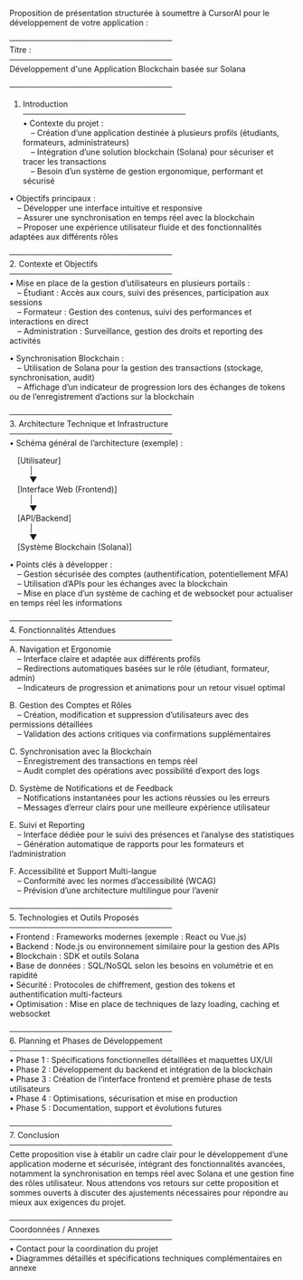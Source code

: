 Proposition de présentation structurée à soumettre à CursorAI pour le développement de votre application :

─────────────────────────────  
Titre :  
─────────────────────────────  
Développement d'une Application Blockchain basée sur Solana

─────────────────────────────  
1. Introduction  
─────────────────────────────  
• Contexte du projet :  
 – Création d’une application destinée à plusieurs profils (étudiants, formateurs, administrateurs)  
 – Intégration d’une solution blockchain (Solana) pour sécuriser et tracer les transactions  
 – Besoin d’un système de gestion ergonomique, performant et sécurisé

• Objectifs principaux :  
 – Développer une interface intuitive et responsive  
 – Assurer une synchronisation en temps réel avec la blockchain  
 – Proposer une expérience utilisateur fluide et des fonctionnalités adaptées aux différents rôles

─────────────────────────────  
2. Contexte et Objectifs  
─────────────────────────────  
• Mise en place de la gestion d’utilisateurs en plusieurs portails :  
 – Étudiant : Accès aux cours, suivi des présences, participation aux sessions  
 – Formateur : Gestion des contenus, suivi des performances et interactions en direct  
 – Administration : Surveillance, gestion des droits et reporting des activités

• Synchronisation Blockchain :  
 – Utilisation de Solana pour la gestion des transactions (stockage, synchronisation, audit)  
 – Affichage d’un indicateur de progression lors des échanges de tokens ou de l’enregistrement d’actions sur la blockchain

─────────────────────────────  
3. Architecture Technique et Infrastructure  
─────────────────────────────  
• Schéma général de l’architecture (exemple) :  

 [Utilisateur]  
   │  
   ▼  
 [Interface Web (Frontend)]  
   │  
   ▼  
 [API/Backend]  
   │  
   ▼  
 [Système Blockchain (Solana)]  

• Points clés à développer :  
 – Gestion sécurisée des comptes (authentification, potentiellement MFA)  
 – Utilisation d’APIs pour les échanges avec la blockchain  
 – Mise en place d’un système de caching et de websocket pour actualiser en temps réel les informations

─────────────────────────────  
4. Fonctionnalités Attendues  
─────────────────────────────  
A. Navigation et Ergonomie  
 – Interface claire et adaptée aux différents profils  
 – Redirections automatiques basées sur le rôle (étudiant, formateur, admin)  
 – Indicateurs de progression et animations pour un retour visuel optimal

B. Gestion des Comptes et Rôles  
 – Création, modification et suppression d’utilisateurs avec des permissions détaillées  
 – Validation des actions critiques via confirmations supplémentaires

C. Synchronisation avec la Blockchain  
 – Enregistrement des transactions en temps réel  
 – Audit complet des opérations avec possibilité d’export des logs

D. Système de Notifications et de Feedback  
 – Notifications instantanées pour les actions réussies ou les erreurs  
 – Messages d’erreur clairs pour une meilleure expérience utilisateur

E. Suivi et Reporting  
 – Interface dédiée pour le suivi des présences et l’analyse des statistiques  
 – Génération automatique de rapports pour les formateurs et l’administration

F. Accessibilité et Support Multi-langue  
 – Conformité avec les normes d’accessibilité (WCAG)  
 – Prévision d’une architecture multilingue pour l’avenir

─────────────────────────────  
5. Technologies et Outils Proposés  
─────────────────────────────  
• Frontend : Frameworks modernes (exemple : React ou Vue.js)  
• Backend : Node.js ou environnement similaire pour la gestion des APIs  
• Blockchain : SDK et outils Solana  
• Base de données : SQL/NoSQL selon les besoins en volumétrie et en rapidité  
• Sécurité : Protocoles de chiffrement, gestion des tokens et authentification multi-facteurs  
• Optimisation : Mise en place de techniques de lazy loading, caching et websocket

─────────────────────────────  
6. Planning et Phases de Développement  
─────────────────────────────  
• Phase 1 : Spécifications fonctionnelles détaillées et maquettes UX/UI  
• Phase 2 : Développement du backend et intégration de la blockchain  
• Phase 3 : Création de l’interface frontend et première phase de tests utilisateurs  
• Phase 4 : Optimisations, sécurisation et mise en production  
• Phase 5 : Documentation, support et évolutions futures

─────────────────────────────  
7. Conclusion  
─────────────────────────────  
Cette proposition vise à établir un cadre clair pour le développement d’une application moderne et sécurisée, intégrant des fonctionnalités avancées, notamment la synchronisation en temps réel avec Solana et une gestion fine des rôles utilisateur. Nous attendons vos retours sur cette proposition et sommes ouverts à discuter des ajustements nécessaires pour répondre au mieux aux exigences du projet.

─────────────────────────────  
Coordonnées / Annexes  
─────────────────────────────  
• Contact pour la coordination du projet  
• Diagrammes détaillés et spécifications techniques complémentaires en annexe
